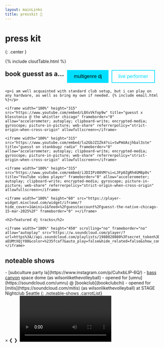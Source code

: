 ```yaml
---
layout: mainLinks
title: presskit 📘
---
```


# press kit
{: .center }

{% include cloutTable.html %}

<div class="tab-container">
  <div class="tabs">
    <h2>book guesst as a...</h2>
    <button class="tab-button active" onclick="openTab('dj')">multigenre dj</button>
    <button class="tab-button" onclick="openTab('performance')">live performer</button>
  </div>

  <div id="dj" class="tab-content active">
    <!-- <h2>dj</h2> -->

    <p>i am well acquainted with standard club setup, but i can play on any hardware, as well as bring my own if needed. {% include email.html %}</p>

    <iframe width="100%" height="315" src="https://www.youtube.com/embed/L8XvVkfop9w" title="guesst x blesstonio @ the whistler chicago" frameborder="0" allow="accelerometer; autoplay; clipboard-write; encrypted-media; gyroscope; picture-in-picture; web-share" referrerpolicy="strict-origin-when-cross-origin" allowfullscreen></iframe>

    <iframe width="100%" height="315" src="https://www.youtube.com/embed/lu2GbJZIZk4?si=twPmUAsjhbal3ste" title="guesst on stankbugz radio" frameborder="0" allow="accelerometer; autoplay; clipboard-write; encrypted-media; gyroscope; picture-in-picture; web-share" referrerpolicy="strict-origin-when-cross-origin" allowfullscreen></iframe>

    <iframe width="100%" height="315" src="https://www.youtube.com/embed/iJDIIPz80VM?si=L3Fp0ZgRh4GM8p0s" title="YouTube video player" frameborder="0" allow="accelerometer; autoplay; clipboard-write; encrypted-media; gyroscope; picture-in-picture; web-share" referrerpolicy="strict-origin-when-cross-origin" allowfullscreen></iframe>

    <iframe width="100%" height="60" src="https://player-widget.mixcloud.com/widget/iframe/?hide_cover=1&mini=1&feed=%2Fguesstaccount%2Fguesst-the-native-chicago-15-mar-2025%2F" frameborder="0" ></iframe>

    <h2>featured dj tracks</h2>

    <iframe width="100%" height="450" scrolling="no" frameborder="no" allow="autoplay" src="https://w.soundcloud.com/player/?url=https%3A//api.soundcloud.com/playlists/1988028080%3Fsecret_token%3Ds-aEUMtXQjY80&color=%235fcaf7&auto_play=false&hide_related=false&show_comments=true&show_user=true&show_reposts=false&show_teaser=true&theme_color=222222"></iframe>
  </div>

  <div id="performance" class="tab-content">
    <!-- <h2>live performance</h2> -->

    <p>electronic? pop? emo? how abouttttt... all of the above. you can expect a guesst vocal performance show to have 100% original works + flips and remixes in at least six genres. {% include email.html %}</p>

    <iframe width="100%" height="315" src="https://www.youtube.com/embed/3tHq9P9UojY" title="guesst @ color club" frameborder="0" allow="accelerometer; autoplay; clipboard-write; encrypted-media; gyroscope; picture-in-picture; web-share" referrerpolicy="strict-origin-when-cross-origin" allowfullscreen></iframe>

    <iframe width="100%" height="315" src="https://www.youtube.com/embed/MGEBhwZxif0?si=0LZpTxoM4EIw-YRz" title="guesst @ cinecity studios" frameborder="0" allow="accelerometer; autoplay; clipboard-write; encrypted-media; gyroscope; picture-in-picture; web-share" referrerpolicy="strict-origin-when-cross-origin" allowfullscreen></iframe>

    <h2>featured tracks</h2>

    <iframe width="100%" height="450" scrolling="no" frameborder="no" allow="autoplay" src="https://w.soundcloud.com/player/?url=https%3A//api.soundcloud.com/playlists/1988027584&color=%235fcaf7&auto_play=false&hide_related=false&show_comments=true&show_user=true&show_reposts=false&show_teaser=true"></iframe>
  </div>
</div>

<h2>noteable shows</h2>
- [subculture party la](https://www.instagram.com/p/CuhxbLIP-6Q/)
- <a href="#noteableshows" onclick="openLightbox('https://files.guesst.net/file/guesst-files/press-kit/wltv-at-space-dome-bass-canyon.jpeg'); return false;">bass canyon</a> space dome (as wilsonlikethevolleyball)
- opened for [umru](https://soundcloud.com/umru) @ [bookclub](bookclubchi)
- opened for [mitis](https://soundcloud.com/mitis) (as wilsonlikethevolleyball) at STAGE Nightclub Seattle
{: .noteable-shows .carrotList}

<!-- Keep the existing lightbox HTML -->
<div id="lightbox" class="lightbox">
  <span class="close">&times;</span>
  <span class="arrow left">&#10094;</span>
  <span class="arrow right">&#10095;</span>
  <img class="lightbox-content" id="lightbox-img">
  <video class="lightbox-content" id="lightbox-video" controls>
    <source id="lightbox-video-source" type="video/mp4">
    Your browser does not support the video tag.
  </video>
</div>

<style>
.tab-container {
  margin: 20px 0;
}

.tabs {
  display: flex;
  gap: 10px;
  margin-bottom: 20px;
}

.tabs h2 {
  margin: 0px;
}

.tab-button {
  padding: 10px 20px;
  background: transparent;
  border: 2px solid #00DFFF;
  color: #00DFFF;
  cursor: pointer;
  font-size: 16px;
  transition: all 0.3s ease;
}

.tab-button.active {
  background: #00DFFF;
  color: black;
}

.tab-content {
  display: none;
}

.tab-content.active {
  display: block;
}
</style>

<script>
function openTab(tabName) {
  // Hide all tab content
  const tabContents = document.getElementsByClassName('tab-content');
  for (let content of tabContents) {
    content.classList.remove('active');
  }

  // Remove active class from all buttons
  const tabButtons = document.getElementsByClassName('tab-button');
  for (let button of tabButtons) {
    button.classList.remove('active');
  }

  // Show the selected tab content and activate the button
  document.getElementById(tabName).classList.add('active');
  event.currentTarget.classList.add('active');
}

// Keep the existing lightbox JavaScript
function openLightbox(source) {
    const lightbox = document.getElementById('lightbox');
    const lightboxImg = document.getElementById('lightbox-img');
    const lightboxVideo = document.getElementById('lightbox-video');
    const videoSource = document.getElementById('lightbox-video-source');

    // Show the lightbox
    lightbox.style.display = 'flex';

    // Handle images vs videos based on file extension
    if (source.toLowerCase().endsWith('.jpg') || source.toLowerCase().endsWith('.jpeg') || source.toLowerCase().endsWith('.png') || source.toLowerCase().endsWith('.gif')) {
        lightboxImg.style.display = 'block';
        lightboxVideo.style.display = 'none';
        lightboxImg.src = source;
    } else if (source.toLowerCase().endsWith('.mp4') || source.toLowerCase().endsWith('.webm')) {
        lightboxImg.style.display = 'none';
        lightboxVideo.style.display = 'block';
        videoSource.src = source;
        lightboxVideo.load();
    }

    // Close when clicking outside the image/video
    lightbox.onclick = function(e) {
        if (e.target !== lightboxImg && e.target !== lightboxVideo) {
            lightbox.style.display = 'none';
            lightboxVideo.pause();
        }
    }

    // Close button functionality
    document.querySelector('.close').onclick = function() {
        lightbox.style.display = 'none';
        lightboxVideo.pause();
    }
}
</script>
